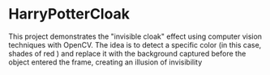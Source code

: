 # HarryPotterCloak
 This project demonstrates the "invisible cloak" effect using computer vision techniques with OpenCV. The idea is to detect a specific color (in this case, shades of red ) and replace it with the background captured before the object entered the frame, creating an illusion of invisibility
